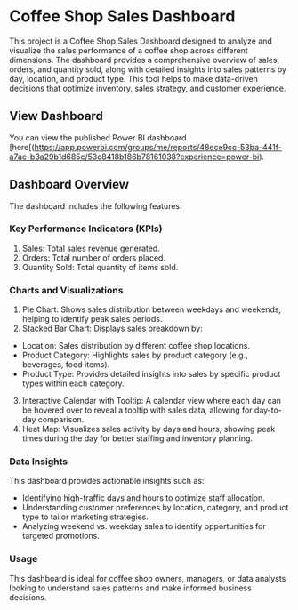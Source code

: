 # Coffee Shop Sales Dashboard
This project is a Coffee Shop Sales Dashboard designed to analyze and visualize the sales performance of a coffee shop across different dimensions. The dashboard provides a comprehensive overview of sales, orders, and quantity sold, along with detailed insights into sales patterns by day, location, and product type. This tool helps to make data-driven decisions that optimize inventory, sales strategy, and customer experience.

## View Dashboard
You can view the published Power BI dashboard [here[(https://app.powerbi.com/groups/me/reports/48ece9cc-53ba-441f-a7ae-b3a29b1d685c/53c8418b186b78161038?experience=power-bi).

## Dashboard Overview
The dashboard includes the following features:

### Key Performance Indicators (KPIs)
1. Sales: Total sales revenue generated.
2. Orders: Total number of orders placed.
3. Quantity Sold: Total quantity of items sold.
### Charts and Visualizations
1. Pie Chart: Shows sales distribution between weekdays and weekends, helping to identify peak sales periods.
2. Stacked Bar Chart: Displays sales breakdown by:
- Location: Sales distribution by different coffee shop locations.
- Product Category: Highlights sales by product category (e.g., beverages, food items).
- Product Type: Provides detailed insights into sales by specific product types within each category.
3. Interactive Calendar with Tooltip: A calendar view where each day can be hovered over to reveal a tooltip with sales data, allowing for day-to-day comparison.
4. Heat Map: Visualizes sales activity by days and hours, showing peak times during the day for better staffing and inventory planning.

### Data Insights
This dashboard provides actionable insights such as:
- Identifying high-traffic days and hours to optimize staff allocation.
- Understanding customer preferences by location, category, and product type to tailor marketing strategies.
- Analyzing weekend vs. weekday sales to identify opportunities for targeted promotions.

### Usage
This dashboard is ideal for coffee shop owners, managers, or data analysts looking to understand sales patterns and make informed business decisions.
